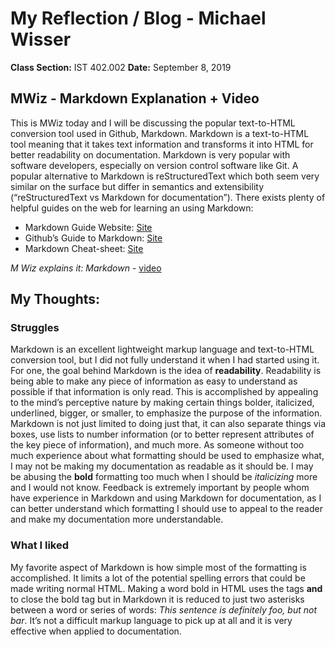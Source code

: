 # My Reflection / Blog - Michael Wisser
**Class Section:** IST 402.002
**Date:** September 8, 2019

## MWiz - Markdown Explanation + Video
  This is MWiz today and I will be discussing the popular text-to-HTML conversion tool used in Github, Markdown. Markdown is a text-to-HTML tool meaning that it takes text information and transforms it into HTML for better readability on documentation. Markdown is very popular with software developers, especially on version control software like Git. A popular alternative to Markdown is reStructuredText which both seem very similar on the surface but differ in semantics and extensibility (“reStructuredText vs Markdown for documentation”). There exists plenty of helpful guides on the web for learning an using Markdown:
  - Markdown Guide Website: [Site](https://www.markdownguide.org/getting-started)
  - Github’s Guide to Markdown: [Site](https://guides.github.com/features/mastering-markdown/)
  - Markdown Cheat-sheet: [Site](https://www.markdownguide.org/cheat-sheet/)


*M Wiz explains it: Markdown* - [video](https://youtu.be/oL6i30vi4LQ)

## My Thoughts:

### Struggles
  Markdown is an excellent lightweight markup language and text-to-HTML conversion tool, but I did not fully understand it when I had started using it. For one, the goal behind Markdown is the idea of **readability**. Readability is being able to make any piece of information as easy to understand as possible if that information is only read. This is accomplished by appealing to the mind’s perceptive nature by making certain things bolder, italicized, underlined, bigger, or smaller, to emphasize the purpose of the information. Markdown is not just limited to doing just that, it can also separate things via boxes, use lists to number information (or to better represent attributes of the key piece of information), and much more. As someone without too much experience about what formatting should be used to emphasize what, I may not be making my documentation as readable as it should be. I may be abusing the **bold** formatting too much when I should be *italicizing* more and I would not know. Feedback is extremely important by people whom have experience in Markdown and using Markdown for documentation, as I can better understand which formatting I should use to appeal to the reader and make my documentation more understandable.

### What I liked
My favorite aspect of Markdown is how simple most of the formatting is accomplished. It limits a lot of the potential spelling errors that could be made writing normal HTML. Making a word bold in HTML uses the tags <b> and </b> to close the bold tag but in Markdown it is reduced to just two asterisks between a word or series of words: *This sentence is definitely foo, but not bar*. It’s not a difficult markup language to pick up at all and it is very effective when applied to documentation. 
